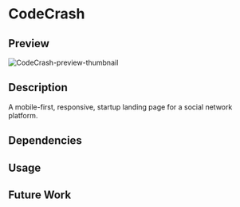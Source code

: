 # CodeCrash

## Preview
![CodeCrash-preview-thumbnail](https://github.io/code-crash/images/thumbnail.png "CodeCrash Preview")


## Description
A mobile-first, responsive, startup landing page for a social network platform. 

## Dependencies

## Usage

## Future Work
